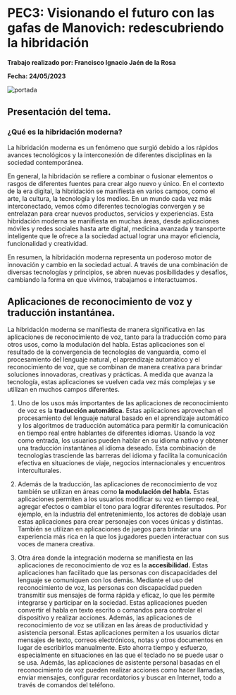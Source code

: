 # PEC3: Visionando el futuro con las gafas de Manovich: redescubriendo la hibridación

**Trabajo realizado por: Francisco Ignacio Jaén de la Rosa** 

**Fecha: 24/05/2023**

![portada](https://rbl-prod-blog-bucket.s3.ap-south-1.amazonaws.com/wp-content/uploads/2020/04/21133528/how-to-make-fitness-affordable-using-digital-apps-mob.jpg)


## Presentación del tema.
### ¿Qué es la hibridación moderna?

La hibridación moderna es un fenómeno que surgió debido a los rápidos avances tecnológicos y la interconexión de diferentes disciplinas en la sociedad contemporánea. 

En general, la hibridación se refiere a combinar o fusionar elementos o rasgos de diferentes fuentes para crear algo nuevo y único. En el contexto de la era digital, la hibridación se manifiesta en varios campos, como el arte, la cultura, la tecnología y los medios. En un mundo cada vez más interconectado, vemos cómo diferentes tecnologías convergen y se entrelazan para crear nuevos productos, servicios y experiencias. Esta hibridación moderna se manifiesta en muchas áreas, desde aplicaciones móviles y redes sociales hasta arte digital, medicina avanzada y transporte inteligente que le ofrece a la sociedad actual lograr una mayor eficiencia, funcionalidad y creatividad. 

En resumen, la hibridación moderna representa un poderoso motor de  innovación y  cambio en la sociedad actual. A través de una combinación de diversas tecnologías y principios, se abren nuevas posibilidades y desafíos, cambiando la forma en que vivimos, trabajamos e interactuamos.

## **Aplicaciones de reconocimiento de voz y traducción instantánea.**

La hibridación moderna se manifiesta de manera significativa en las aplicaciones de reconocimiento de voz, tanto para la traducción como para otros usos, como la modulación del habla. Estas aplicaciones son el resultado de la convergencia de tecnologías de vanguardia, como el procesamiento del lenguaje natural, el aprendizaje automático y el reconocimiento de voz, que se combinan de manera creativa para brindar soluciones innovadoras, creativas y prácticas. A medida que avanza la tecnología, estas aplicaciones se vuelven cada vez más complejas y se utilizan en muchos campos diferentes. 

1. Uno de los usos más importantes de las aplicaciones de reconocimiento de voz es la **traducción automática.** Estas aplicaciones aprovechan el procesamiento del lenguaje natural basado en el aprendizaje automático y los algoritmos de traducción automática para permitir la comunicación en tiempo real entre hablantes de diferentes idiomas. Usando la voz como entrada, los usuarios pueden hablar en su idioma nativo y obtener una traducción instantánea al idioma deseado. Esta combinación de tecnologías trasciende las barreras del idioma y facilita la comunicación efectiva en situaciones de viaje, negocios internacionales y encuentros interculturales.  

2. Además de la traducción, las aplicaciones de reconocimiento de voz también se utilizan en áreas como **la modulación del habla.** Estas aplicaciones permiten a los usuarios modificar su voz en tiempo real, agregar efectos o cambiar el tono para lograr diferentes resultados. Por ejemplo, en la industria del entretenimiento, los actores de doblaje usan estas aplicaciones para crear personajes con voces únicas y distintas. También se utilizan en aplicaciones de juegos para brindar una experiencia más rica en la que los jugadores pueden interactuar con sus voces de manera creativa. 

3. Otra área donde la integración moderna se manifiesta en las aplicaciones de reconocimiento de voz es la **accesibilidad.** Estas aplicaciones han facilitado que las personas con discapacidades del lenguaje se comuniquen  con los demás. Mediante el uso del reconocimiento de voz, las personas con discapacidad pueden transmitir sus mensajes de forma rápida y eficaz, lo que les permite integrarse y participar en la sociedad.                                                                              Estas aplicaciones pueden convertir el habla en texto escrito o  comandos para controlar el dispositivo y realizar acciones. Además, las aplicaciones de reconocimiento de voz se utilizan en las áreas de  productividad y  asistencia personal. Estas aplicaciones permiten a los usuarios dictar mensajes de texto, correos electrónicos, notas y otros documentos en lugar de escribirlos manualmente. Esto ahorra tiempo y esfuerzo, especialmente en situaciones en las que el teclado no se puede usar o se usa. Además, las aplicaciones de asistente personal basadas en el reconocimiento de voz pueden realizar acciones como hacer llamadas, enviar mensajes, configurar recordatorios y buscar  en Internet, todo a través de comandos del teléfono. 

